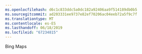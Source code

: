 ```yaml
---
ms.openlocfilehash: d6c1c833ddc5a0dc182a92406aa9f514189db0b5
ms.sourcegitcommit: ad203331ee9737e82ef70206ac04eeb72a5f9c7f
ms.translationtype: MT
ms.contentlocale: es-ES
ms.lasthandoff: 06/18/2019
ms.locfileid: "67234815"
---
```

Bing Maps